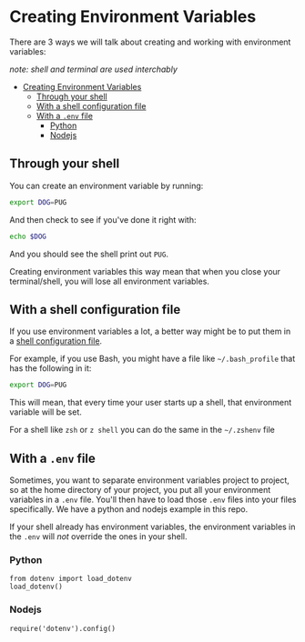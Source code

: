 # Creating Environment Variables

There are 3 ways we will talk about creating and working with environment variables:

*note: shell and terminal are used interchably*

- [Creating Environment Variables](#creating-environment-variables)
  - [Through your shell](#through-your-shell)
  - [With a shell configuration file](#with-a-shell-configuration-file)
  - [With a `.env` file](#with-a-env-file)
    - [Python](#python)
    - [Nodejs](#nodejs)

## Through your shell

You can create an environment variable by running:

```bash
export DOG=PUG
```

And then check to see if you've done it right with:

```bash
echo $DOG
```
And you should see the shell print out `PUG`.

Creating environment variables this way mean that when you close your terminal/shell, you will lose all environment variables.

## With a shell configuration file

If you use environment variables a lot, a better way might be to put them in a [shell configuration file](https://www.computerworld.com/article/2786076/shell-configuration-files.html). 

For example, if you use Bash, you might have a file like `~/.bash_profile` that has the following in it:

```bash
export DOG=PUG
```

This will mean, that every time your user starts up a shell, that environment variable will be set. 

For a shell like `zsh` or `z shell` you can do the same in the `~/.zshenv` file

## With a `.env` file

Sometimes, you want to separate environment variables project to project, so at the home directory of your project, you put all your environment variables in a `.env` file. You'll then have to load those `.env` files into your files specifically. We have a python and nodejs example in this repo.

If your shell already has environment variables, the environment variables in the `.env` will *not* override the ones in your shell. 

### Python

```
from dotenv import load_dotenv
load_dotenv()
```

### Nodejs

```
require('dotenv').config()
```
